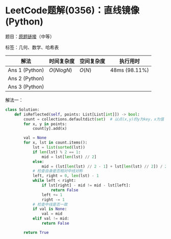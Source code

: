 # LeetCode题解(0356)：直线镜像(Python)

题目：[原题链接](https://leetcode-cn.com/problems/line-reflection/)（中等）

标签：几何、数学、哈希表

| 解法           | 时间复杂度 | 空间复杂度 | 执行用时      |
| -------------- | ---------- | ---------- | ------------- |
| Ans 1 (Python) | $O(NlogN)$ | $O(N)$     | 48ms (98.11%) |
| Ans 2 (Python) |            |            |               |
| Ans 3 (Python) |            |            |               |

解法一：

```python
class Solution:
    def isReflected(self, points: List[List[int]]) -> bool:
        count = collections.defaultdict(set)  # 以点(x,y)的y为key，x为值
        for x, y in points:
            count[y].add(x)

        val = None
        for x, lst in count.items():
            lst = list(sorted(lst))
            if len(lst) % 2 == 1:
                mid = lst[len(lst) // 2]
            else:
                mid = (lst[len(lst) // 2 - 1] + lst[len(lst) // 2]) / 2
            # 检查自身是否相对中线对称
            left, right = 0, len(lst) - 1
            while left < right:
                if lst[right] - mid != mid - lst[left]:
                    return False
                left += 1
                right -= 1
            # 检查中线是否一致
            if val is None:
                val = mid
            elif val != mid:
                return False

        return True
```